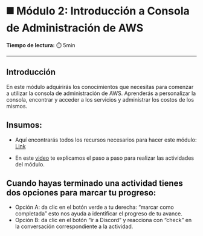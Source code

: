 # ◼️ Módulo 2: Introducción a Consola de Administración de AWS


**Tiempo de lectura:** ⏱️️ 5min


---


## Introducción


En este módulo adquirirás los conocimientos que necesitas para comenzar a utilizar la consola de administración de AWS. Aprenderás a personalizar la consola, encontrar y acceder a los servicios y administrar los costos de los mismos.




## Insumos:

- Aquí encontrarás todos los recursos necesarios para hacer este módulo: [Link](https://awseducate.instructure.com/courses/974/modules)

- En este [video](https://www.loom.com/share/53772831decd4163b2938d94868fdb9c?sid=f11defc1-19ce-469d-a0b4-23b775770b6f) te explicamos el paso a paso para realizar las actividades del módulo.


## Cuando hayas terminado una actividad tienes dos opciones para marcar tu progreso:
- Opción A: da clic en el botón verde a tu derecha: “marcar como completada” esto nos ayuda a identificar  el progreso de tu avance.
- Opción B: da clic en el botón “ir a Discord” y reacciona con “check” en la conversación correspondiente a la actividad.





